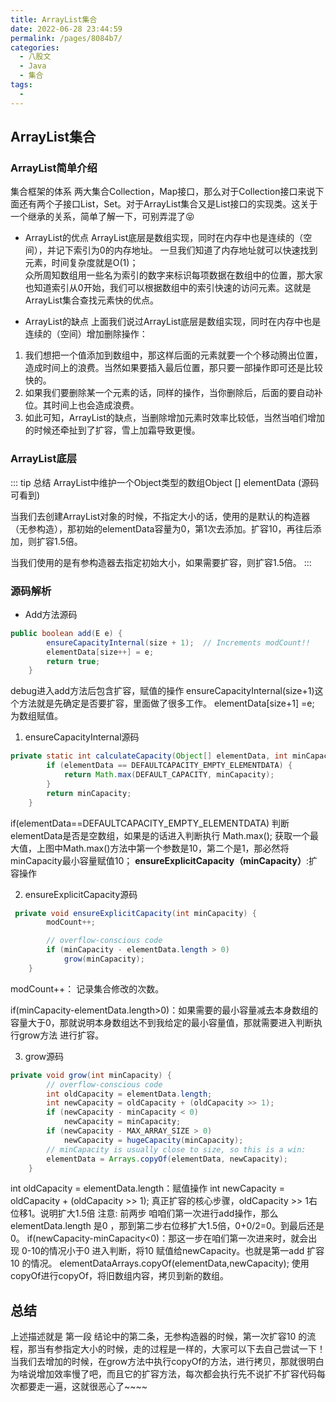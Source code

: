 ```yaml
---
title: ArrayList集合
date: 2022-06-28 23:44:59
permalink: /pages/8084b7/
categories:
  - 八股文
  - Java
  - 集合
tags:
  - 
---
```


## ArrayList集合

### ArrayList简单介绍
集合框架的体系
     两大集合Collection，Map接口，那么对于Collection接口来说下面还有两个子接口List，Set。对于ArrayList集合又是List接口的实现类。这关于一个继承的关系，简单了解一下，可别弄混了😝
* ArrayList的优点
    ArrayList底层是数组实现，同时在内存中也是连续的（空间），并记下索引为0的内存地址。
    一旦我们知道了内存地址就可以快速找到元素，时间复杂度就是O(1)；   
    众所周知数组用一些名为索引的数字来标识每项数据在数组中的位置，那大家也知道索引从0开始，我们可以根据数组中的索引快速的访问元素。这就是ArrayList集合查找元素快的优点。

* ArrayList的缺点
上面我们说过ArrayList底层是数组实现，同时在内存中也是连续的（空间）增加删除操作：

1. 我们想把一个值添加到数组中，那这样后面的元素就要一个个移动腾出位置，造成时间上的浪费。当然如果要插入最后位置，那只要一部操作即可还是比较快的。
2.  如果我们要删除某一个元素的话，同样的操作，当你删除后，后面的要自动补位。其时间上也会造成浪费。
3. 如此可知，ArrayList的缺点，当删除增加元素时效率比较低，当然当咱们增加的时候还牵扯到了扩容，雪上加霜导致更慢。

### ArrayList底层
::: tip 总结
ArrayList中维护一个Object类型的数组Object [] elementData (源码可看到)

当我们去创建ArrayList对象的时候，不指定大小的话，使用的是默认的构造器（无参构造），那初始的elementData容量为0，第1次去添加。扩容10，再往后添加，则扩容1.5倍。

当我们使用的是有参构造器去指定初始大小，如果需要扩容，则扩容1.5倍。
:::

### 源码解析

* Add方法源码
~~~java
public boolean add(E e) {
        ensureCapacityInternal(size + 1);  // Increments modCount!!
        elementData[size++] = e;
        return true;
    }
~~~
debug进入add方法后包含扩容，赋值的操作
ensureCapacityInternal(size+1)这个方法就是先确定是否要扩容，里面做了很多工作。
elementData[size+1] =e; 为数组赋值。

1. ensureCapacityInternal源码
~~~java
private static int calculateCapacity(Object[] elementData, int minCapacity) {
        if (elementData == DEFAULTCAPACITY_EMPTY_ELEMENTDATA) {
            return Math.max(DEFAULT_CAPACITY, minCapacity);
        }
        return minCapacity;
    }
~~~
 if(elementData==DEFAULTCAPACITY_EMPTY_ELEMENTDATA) 判断elementData是否是空数组，如果是的话进入判断执行 Math.max(); 获取一个最大值，上图中Math.max()方法中第一个参数是10，第二个是1，那必然将minCapacity最小容量赋值10；
 **ensureExplicitCapacity（minCapacity）**:扩容操作

2. ensureExplicitCapacity源码
~~~java
 private void ensureExplicitCapacity(int minCapacity) {
        modCount++;

        // overflow-conscious code
        if (minCapacity - elementData.length > 0)
            grow(minCapacity);
    }
~~~
modCount++： 记录集合修改的次数。

if(minCapacity-elementData.length>0)：如果需要的最小容量减去本身数组的容量大于0，那就说明本身数组达不到我给定的最小容量值，那就需要进入判断执行grow方法 进行扩容。

3. grow源码
~~~java
private void grow(int minCapacity) {
        // overflow-conscious code
        int oldCapacity = elementData.length;
        int newCapacity = oldCapacity + (oldCapacity >> 1);
        if (newCapacity - minCapacity < 0)
            newCapacity = minCapacity;
        if (newCapacity - MAX_ARRAY_SIZE > 0)
            newCapacity = hugeCapacity(minCapacity);
        // minCapacity is usually close to size, so this is a win:
        elementData = Arrays.copyOf(elementData, newCapacity);
    }
~~~
int oldCapacity = elementData.length：赋值操作
int newCapacity = oldCapacity + (oldCapacity >> 1); 真正扩容的核心步骤，oldCapacity >> 1右位移1。说明扩大1.5倍
注意: 前两步 咱咱们第一次进行add操作，那么elementData.length 是0 ，那到第二步右位移扩大1.5倍，0+0/2=0。到最后还是0。
if(newCapacity-minCapacity<0)：那这一步在咱们第一次进来时，就会出现 0-10的情况小于0 进入判断，将10 赋值给newCapacity。也就是第一add 扩容10 的情况。
elementDataArrays.copyOf(elementData,newCapacity); 使用copyOf进行copyOf，将旧数组内容，拷贝到新的数组。

## 总结
上述描述就是 第一段 结论中的第二条，无参构造器的时候，第一次扩容10 的流程，那当有参指定大小的时候，走的过程是一样的，大家可以下去自己尝试一下！
当我们去增加的时候，在grow方法中执行copyOf的方法，进行拷贝，那就很明白为啥说增加效率慢了吧，而且它的扩容方法，每次都会执行先不说扩不扩容代码每次都要走一遍，这就很恶心了~~~~
